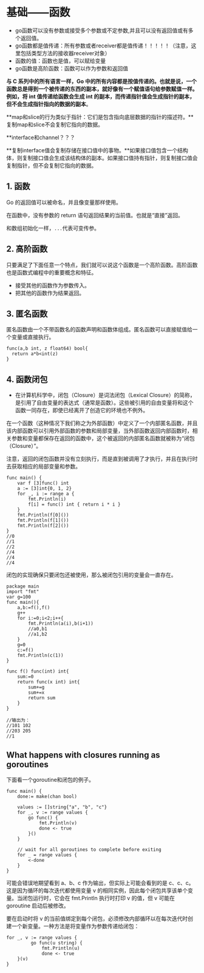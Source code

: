 ﻿# 基础——函数 #

* go函数可以没有参数或接受多个参数或不定参数,并且可以没有返回值或有多个返回值。
* go函数都是值传递：所有参数或者receiver都是值传递！！！！！（注意，这里包括类型方法的接收器receiver对象）
* 函数的值：函数也是值，可以赋给变量
* go函数是高阶函数：函数可以作为参数和返回值

**与 C 系列中的所有语言一样，Go 中的所有内容都是按值传递的。**也就是说，一个函数总是得到一个被传递的东西的副本，就好像有一个赋值语句给参数赋值一样。例如，将 int 值传递给函数会生成 int 的副本，而**传递指针值会生成指针的副本，但不会生成指针指向的数据的副本**。

**map和slice的行为类似于指针：它们是包含指向底层数据的指针的描述符。**复制map和slice不会复制它指向的数据。

**interface和channel？？？

**复制interface值会复制存储在接口值中的事物。**如果接口值包含一个结构体，则复制接口值会生成该结构体的副本。如果接口值持有指针，则复制接口值会复制指针，但不会复制它指向的数据。

## 1. 函数 ##

Go 的返回值可以被命名，并且像变量那样使用。

在函数中，没有参数的 return 语句返回结果的当前值。也就是“直接”返回。

和数组初始化一样，`...`代表可变传参。

## 2. 高阶函数 ##

只要满足了下面任意一个特点，我们就可以说这个函数是一个高阶函数。高阶函数也是函数式编程中的重要概念和特征。

* 接受其他的函数作为参数传入。
* 把其他的函数作为结果返回。

## 3. 匿名函数 ##

匿名函数由一个不带函数名的函数声明和函数体组成。匿名函数可以直接赋值给一个变量或直接执行。

```
func(a,b int, z float64) bool{
  return a*b<int(z)
}
```

## 4. 函数闭包 ##

* 在计算机科学中，闭包（Closure）是词法闭包（Lexical Closure）的简称，是引用了自由变量的表达式（通常是函数）。这些被引用的自由变量将和这个函数一同存在，即使已经离开了创造它的环境也不例外。

在一个函数（这种情况下我们称之为外部函数）中定义了一个内部匿名函数，并且该内部函数可以引用外部函数的参数和局部变量，当外部函数返回内部函数时，相关参数和变量都保存在返回的函数中，这个被返回的内部匿名函数就被称为“闭包（Closure）”。

注意，返回的闭包函数并没有立刻执行，而是直到被调用了才执行，并且在执行时去获取相应的局部变量和参数。

```
func main() {
	var f [3]func() int
	a := [3]int{0, 1, 2}
	for _, i := range a {
		fmt.Println(i)
		f[i] = func() int { return i * i }
	}
	fmt.Println(f[0]())
	fmt.Println(f[1]())
	fmt.Println(f[2]())
}
//0
//1
//2
//4
//4
//4
```

闭包的实现确保只要闭包还被使用，那么被闭包引用的变量会一直存在。

```
package main
import "fmt"
var g=100
func main(){
	a,b:=f(),f()
	g++
	for i:=0;i<2;i++{
		fmt.Println(a(i),b(i+1))
		//a0,b1
		//a1,b2
	}
	g=0
	c:=f()
	fmt.Println(c(1))
}

func f() func(int) int{
	sum:=0
	return func(x int) int{
		sum+=g
		sum+=x
		return sum
	}
}

//输出为：
//101 102
//203 205
//1
```

## What happens with closures running as goroutines ##

下面看一个goroutine和闭包的例子。

```
func main() {
	done:= make(chan bool)

	values := []string{"a", "b", "c"}
	for _, v := range values {
		go func() {
			fmt.Println(v)
			done <- true
		}()
	}
	
	// wait for all goroutines to complete before exiting
	for _ = range values {
		<-done
	}
}
```

可能会错误地期望看到 a、b、c 作为输出，但实际上可能会看到的是 c、c、c。这是因为循环的每次迭代都使用变量 v 的相同实例，因此每个闭包共享该单个变量。当闭包运行时，它会在 fmt.Println 执行时打印 v 的值，但 v 可能在 goroutine 启动后被修改。

要在启动时将 v 的当前值绑定到每个闭包，必须修改内部循环以在每次迭代时创建一个新变量。一种方法是将变量作为参数传递给闭包：

```
for _, v := range values {
         go func(u string) {
             fmt.Println(u)
             done <- true         
    }(v)
}
```